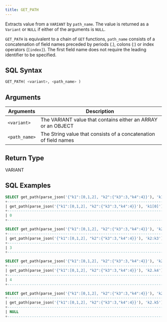 ```yaml
---
title: GET_PATH
---
```


Extracts value from a `VARIANT` by `path_name`.
The value is returned as a `Variant` or `NULL` if either of the arguments is `NULL`.

`GET_PATH` is equivalent to a chain of `GET` functions, `path_name` consists of a concatenation of field names preceded by periods (.), colons (:) or index operators (`[index]`). The first field name does not require the leading identifier to be specified.

## SQL Syntax

```sql
GET_PATH( <variant>, <path_name> )
```

## Arguments

| Arguments     | Description                                                      |
|---------------|------------------------------------------------------------------|
| `<variant>`   | The VARIANT value that contains either an ARRAY or an OBJECT     |
| `<path_name>` | The String value that consists of a concatenation of field names |

## Return Type

VARIANT

## SQL Examples

```sql
SELECT get_path(parse_json('{"k1":[0,1,2], "k2":{"k3":3,"k4":4}}'), 'k1[0]');
+-----------------------------------------------------------------------+
| get_path(parse_json('{"k1":[0,1,2], "k2":{"k3":3,"k4":4}}'), 'k1[0]') |
+-----------------------------------------------------------------------+
| 0                                                                     |
+-----------------------------------------------------------------------+

SELECT get_path(parse_json('{"k1":[0,1,2], "k2":{"k3":3,"k4":4}}'), 'k2:k3');
+-----------------------------------------------------------------------+
| get_path(parse_json('{"k1":[0,1,2], "k2":{"k3":3,"k4":4}}'), 'k2:k3') |
+-----------------------------------------------------------------------+
| 3                                                                     |
+-----------------------------------------------------------------------+

SELECT get_path(parse_json('{"k1":[0,1,2], "k2":{"k3":3,"k4":4}}'), 'k2.k4');
+-----------------------------------------------------------------------+
| get_path(parse_json('{"k1":[0,1,2], "k2":{"k3":3,"k4":4}}'), 'k2.k4') |
+-----------------------------------------------------------------------+
| 4                                                                     |
+-----------------------------------------------------------------------+

SELECT get_path(parse_json('{"k1":[0,1,2], "k2":{"k3":3,"k4":4}}'), 'k2.k5');
+-----------------------------------------------------------------------+
| get_path(parse_json('{"k1":[0,1,2], "k2":{"k3":3,"k4":4}}'), 'k2.k5') |
+-----------------------------------------------------------------------+
| NULL                                                                  |
+-----------------------------------------------------------------------+
```
